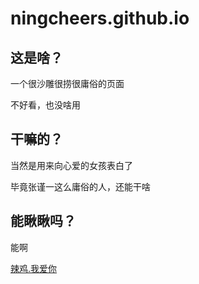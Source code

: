 # ningcheers.github.io

## 这是啥？

一个很沙雕很捞很庸俗的页面

不好看，也没啥用


## 干嘛的？

当然是用来向心爱的女孩表白了

毕竟张谨一这么庸俗的人，还能干啥

## 能瞅瞅吗？

能啊

[辣鸡.我爱你](http://辣鸡.我爱你)

